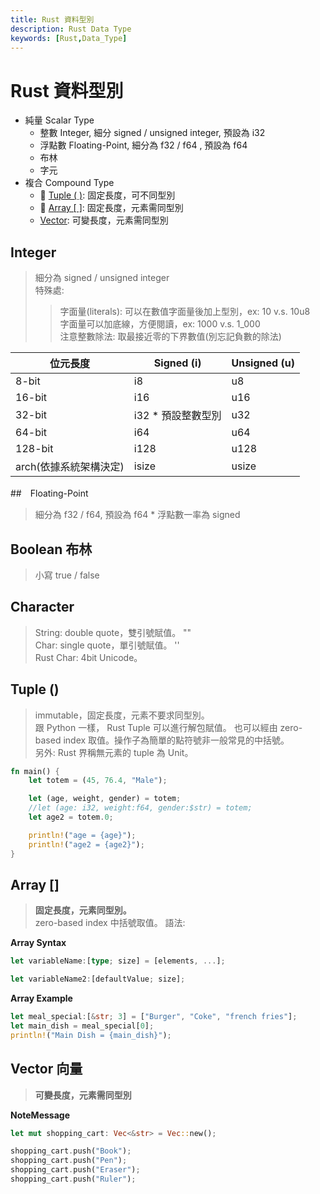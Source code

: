 ```yaml
---
title: Rust 資料型別
description: Rust Data Type
keywords: [Rust,Data_Type]
---
```


# Rust 資料型別

* 純量 Scalar Type
    * 整數 Integer, 細分 signed / unsigned  integer, 預設為 i32  
    * 浮點數 Floating-Point, 細分為 f32 / f64 , 預設為 f64 
    * 布林  
    * 字元  
* 複合 Compound Type
    * 🚩  [Tuple \(&nbsp;\)](#rust_tuple): 固定長度，可不同型別  
    * 🚩  [Array \[&nbsp;\]](#rust_array): 固定長度，元素需同型別
    * [Vector](#rust_vector): 可變長度，元素需同型別
    
    
## Integer 
> 細分為 signed / unsigned  integer  
> 特殊處:
>> 字面量(literals): 可以在數值字面量後加上型別，ex: 10 v.s. 10u8  
>> 字面量可以加底線，方便閱讀，ex: 1000 v.s. 1_000  
>> 注意整數除法: 取最接近零的下界數值(別忘記負數的除法)  

| 位元長度  |Signed (i)  | Unsigned (u)|
|-----|-----|-----            |
| 8-bit   |i8  | u8           |
| 16-bit  |i16  | u16         |
| 32-bit  |i32 \* 預設整數型別 | u32         |
| 64-bit  |i64  | u64         |
| 128-bit |i128     | u128    |
| arch(依據系統架構決定)    |isize    | usize   |

##　Floating-Point
> 細分為 f32 / f64, 預設為 f64 \*
> 浮點數一率為 signed 

## Boolean 布林 
> 小寫 true / false

## Character 
> String: double quote，雙引號賦值。 ""   
> Char: single quote，單引號賦值。 ''   
> Rust Char: 4bit Unicode。


## Tuple \(\) <span id="rust_tuple">&nbsp;</span>
> immutable，固定長度，元素不要求同型別。  
> 跟 Python 一樣， Rust Tuple 可以進行解包賦值。 
> 也可以經由 zero-based index 取值。操作子為簡單的點符號非一般常見的中括號。   
> 另外: Rust 界稱無元素的 tuple 為 Unit。

```rust
fn main() {
    let totem = (45, 76.4, "Male");

    let (age, weight, gender) = totem;
    //let (age: i32, weight:f64, gender:$str) = totem;
    let age2 = totem.0;

    println!("age = {age}");
    println!("age2 = {age2}");
}
```

## Array \[\] <span id="rust_array">&nbsp;</span>
> **固定長度，元素同型別。**  
> zero-based index 中括號取值。 
> 語法:   

__Array Syntax__  

```rust
let variableName:[type; size] = [elements, ...]; 

let variableName2:[defaultValue; size]; 

```

__Array Example__
```rust
let meal_special:[&str; 3] = ["Burger", "Coke", "french fries"]; 
let main_dish = meal_special[0];
println!("Main Dish = {main_dish}");
```


## Vector 向量 <span id="rust_vector">&nbsp;</span>
> **可變長度，元素需同型別**  


__NoteMessage__
```rust
let mut shopping_cart: Vec<&str> = Vec::new();

shopping_cart.push("Book");
shopping_cart.push("Pen");
shopping_cart.push("Eraser");
shopping_cart.push("Ruler");

```
